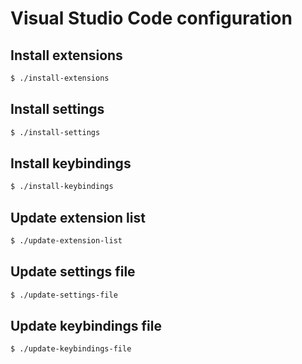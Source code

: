 Visual Studio Code configuration
================================

Install extensions
------------------

```bash
$ ./install-extensions
```

Install settings
----------------

```bash
$ ./install-settings
```

Install keybindings
-------------------

```bash
$ ./install-keybindings
```

Update extension list
---------------------

```bash
$ ./update-extension-list
```

Update settings file
--------------------

```bash
$ ./update-settings-file
```

Update keybindings file
-----------------------

```bash
$ ./update-keybindings-file
```

